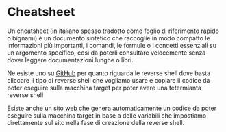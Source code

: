 
# Cheatsheet
Un cheatsheet (in italiano spesso tradotto come foglio di riferimento rapido o bignami) è un documento sintetico che raccoglie in modo compatto le informazioni più importanti, i comandi, le formule o i concetti essenziali su un argomento specifico, così da poterli consultare velocemente senza dover leggere documentazioni lunghe o libri.

Ne esiste uno su <a href="https://github.com/swisskyrepo/PayloadsAllTheThings/blob/master/Methodology%20and%20Resources/Reverse%20Shell%20Cheatsheet.md">GitHub</a> per quanto riguarda le reverse shell dove basta cliccare il tipo di reverse shell che vogliamo usare e copiare il codice da poter eseguire sulla macchina target per poter avere una tetermianta reverse shell<br>

Esiste anche un <a href="https://www.revshells.com/">sito web</a> che genera automaticamente un codice da poter eseguire sulla macchina target in base a delle variabili che impostiamo direttamente sul sito nella fase di creazione della reverse shell. <br>
